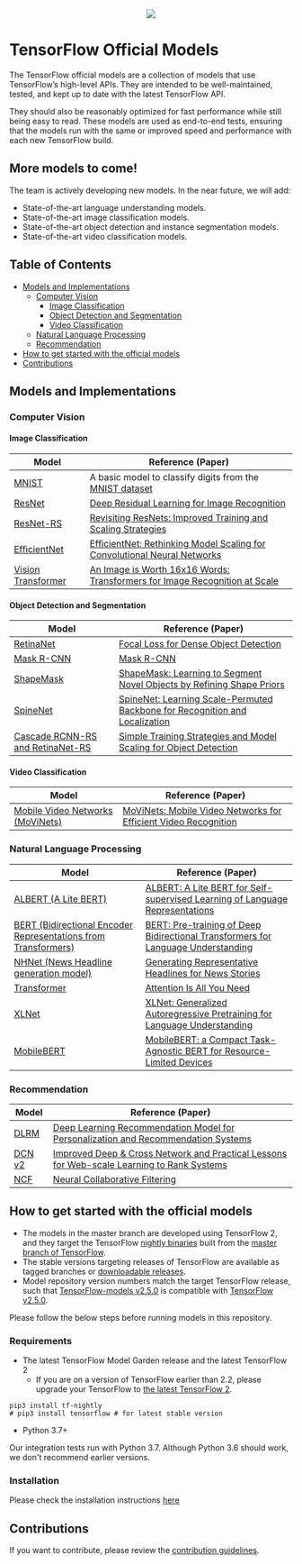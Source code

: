 <div align="center">
  <img src="https://storage.googleapis.com/tf_model_garden/tf_model_garden_logo.png">
</div>

# TensorFlow Official Models

The TensorFlow official models are a collection of models
that use TensorFlow’s high-level APIs.
They are intended to be well-maintained, tested, and kept up to date
with the latest TensorFlow API.

They should also be reasonably optimized for fast performance while still
being easy to read.
These models are used as end-to-end tests, ensuring that the models run
with the same or improved speed and performance with each new TensorFlow build.

## More models to come!

The team is actively developing new models.
In the near future, we will add:

* State-of-the-art language understanding models.
* State-of-the-art image classification models.
* State-of-the-art object detection and instance segmentation models.
* State-of-the-art video classification models.

## Table of Contents

- [Models and Implementations](#models-and-implementations)
  * [Computer Vision](#computer-vision)
    + [Image Classification](#image-classification)
    + [Object Detection and Segmentation](#object-detection-and-segmentation)
    + [Video Classification](#video-classification)
  * [Natural Language Processing](#natural-language-processing)
  * [Recommendation](#recommendation)
- [How to get started with the official models](#how-to-get-started-with-the-official-models)
- [Contributions](#contributions)

## Models and Implementations

### Computer Vision

#### Image Classification

| Model | Reference (Paper) |
|-------|-------------------|
| [MNIST](legacy/image_classification) | A basic model to classify digits from the [MNIST dataset](http://yann.lecun.com/exdb/mnist/) |
| [ResNet](vision/MODEL_GARDEN.md) | [Deep Residual Learning for Image Recognition](https://arxiv.org/abs/1512.03385) |
| [ResNet-RS](vision/MODEL_GARDEN.md) | [Revisiting ResNets: Improved Training and Scaling Strategies](https://arxiv.org/abs/2103.07579) |
| [EfficientNet](legacy/image_classification) | [EfficientNet: Rethinking Model Scaling for Convolutional Neural Networks](https://arxiv.org/abs/1905.11946) |
| [Vision Transformer](vision/MODEL_GARDEN.md) | [An Image is Worth 16x16 Words: Transformers for Image Recognition at Scale](https://arxiv.org/abs/2010.11929) |

#### Object Detection and Segmentation

| Model | Reference (Paper) |
|-------|-------------------|
| [RetinaNet](vision/MODEL_GARDEN.md) | [Focal Loss for Dense Object Detection](https://arxiv.org/abs/1708.02002) |
| [Mask R-CNN](vision/MODEL_GARDEN.md) | [Mask R-CNN](https://arxiv.org/abs/1703.06870) |
| [ShapeMask](legacy/detection) | [ShapeMask: Learning to Segment Novel Objects by Refining Shape Priors](https://arxiv.org/abs/1904.03239) |
| [SpineNet](vision/MODEL_GARDEN.md) | [SpineNet: Learning Scale-Permuted Backbone for Recognition and Localization](https://arxiv.org/abs/1912.05027) |
| [Cascade RCNN-RS and RetinaNet-RS](vision/MODEL_GARDEN.md) | [Simple Training Strategies and Model Scaling for Object Detection](https://arxiv.org/abs/2107.00057)|

#### Video Classification

| Model | Reference (Paper) |
|-------|-------------------|
| [Mobile Video Networks (MoViNets)](projects/movinet) | [MoViNets: Mobile Video Networks for Efficient Video Recognition](https://arxiv.org/abs/2103.11511) |

### Natural Language Processing

| Model | Reference (Paper) |
|-------|-------------------|
| [ALBERT (A Lite BERT)](nlp/MODEL_GARDEN.md#available-model-configs) | [ALBERT: A Lite BERT for Self-supervised Learning of Language Representations](https://arxiv.org/abs/1909.11942) |
| [BERT (Bidirectional Encoder Representations from Transformers)](nlp/MODEL_GARDEN.md#available-model-configs) | [BERT: Pre-training of Deep Bidirectional Transformers for Language Understanding](https://arxiv.org/abs/1810.04805) |
| [NHNet (News Headline generation model)](projects/nhnet) | [Generating Representative Headlines for News Stories](https://arxiv.org/abs/2001.09386) |
| [Transformer](nlp/MODEL_GARDEN.md#available-model-configs) | [Attention Is All You Need](https://arxiv.org/abs/1706.03762) |
| [XLNet](nlp/xlnet) | [XLNet: Generalized Autoregressive Pretraining for Language Understanding](https://arxiv.org/abs/1906.08237) |
| [MobileBERT](projects/mobilebert) | [MobileBERT: a Compact Task-Agnostic BERT for Resource-Limited Devices](https://arxiv.org/abs/2004.02984) |

### Recommendation

Model                            | Reference (Paper)
-------------------------------- | -----------------
[DLRM](recommendation/ranking)   | [Deep Learning Recommendation Model for Personalization and Recommendation Systems](https://arxiv.org/abs/1906.00091)
[DCN v2](recommendation/ranking) | [Improved Deep & Cross Network and Practical Lessons for Web-scale Learning to Rank Systems](https://arxiv.org/abs/2008.13535)
[NCF](recommendation)            | [Neural Collaborative Filtering](https://arxiv.org/abs/1708.05031)

## How to get started with the official models

* The models in the master branch are developed using TensorFlow 2,
and they target the TensorFlow [nightly binaries](https://github.com/tensorflow/tensorflow#installation)
built from the
[master branch of TensorFlow](https://github.com/tensorflow/tensorflow/tree/master).
* The stable versions targeting releases of TensorFlow are available
as tagged branches or [downloadable releases](https://github.com/tensorflow/models/releases).
* Model repository version numbers match the target TensorFlow release,
such that
[TensorFlow-models v2.5.0](https://github.com/tensorflow/models/releases/tag/v2.5.0)
is compatible with
[TensorFlow v2.5.0](https://github.com/tensorflow/tensorflow/releases/tag/v2.5.0).

Please follow the below steps before running models in this repository.

### Requirements

* The latest TensorFlow Model Garden release and the latest TensorFlow 2
  * If you are on a version of TensorFlow earlier than 2.2, please
upgrade your TensorFlow to [the latest TensorFlow 2](https://www.tensorflow.org/install/).

```shell
pip3 install tf-nightly
# pip3 install tensorflow # for latest stable version
```

* Python 3.7+

Our integration tests run with Python 3.7. Although Python 3.6 should work, we
don't recommend earlier versions.

### Installation

Please check the installation instructions [here](https://github.com/tensorflow/models#Installation)

## Contributions

If you want to contribute, please review the [contribution guidelines](https://github.com/tensorflow/models/wiki/How-to-contribute).
